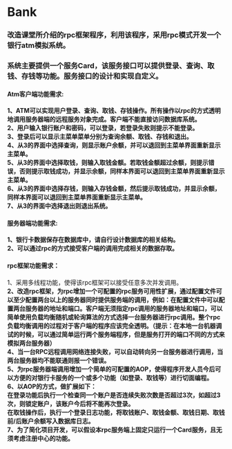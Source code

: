 # Bank

### 改造课堂所介绍的rpc框架程序，利用该程序，采用rpc模式开发一个银行atm模拟系统。<br>
### 系统主要提供一个服务Card，该服务接口可以提供登录、查询、取钱、存钱等功能。服务接口的设计和实现自定义。<br>

#### Atm客户端功能需求:<br>
**1、ATM可以实现用户登录、查询、取钱、存钱操作。所有操作以rpc的方式透明地调用服务器端的远程服务对象完成。客户端不能直接访问数据库系统。**<br>
**2、用户输入银行账户和密码，可以登录，若登录失败则提示不能登录。**<br>
**3、登录后可以显示主菜单菜单分别为查询余额、取钱、存钱和退出。**<br>
**4、从3的界面中选择查询，则显示账户余额，并可以退回到主菜单界面重新显示主菜单。**<br>
**5、从3的界面中选择取钱，则输入取钱金额。若取钱金额超过余额，则提示错误，否则提示取钱成功，并显示余额，同样本界面可以退回到主菜单界面重新显示主菜单。**<br>
**6、从3的界面中选择存钱，则输入存钱金额，然后提示取钱成功，并显示余额，同样本界面可以退回到主菜单界面重新显示主菜单。**<br>
**7、从3的界面中选择退出则退出系统。**<br>

#### 服务器端功能需求:<br>
**1、银行卡数据保存在数据库中，请自行设计数据库的相关结构。**<br>
**2、可以通过rpc的方式接受客户端的调用完成相关的数据存取。**<br>

#### rpc框架功能需求：
1、采用多线程功能，使得该rpc框架可以接受任意多次并发调用。<br>
**2、改造rpc框架，为rpc增加一个可配置的rpc服务可用性扩展，通过配置文件可以至少配置两台以上的服务器同时提供服务端的调用，例如：在配置文件中可以配置两台服务器的地址和端口。客户端无须指定rpc调用的服务器地址和端口，可以简单使用负载均衡随机或轮询算法的方式选择一台服务器进行rpc调用。整个rpc负载均衡调用的过程对于客户端的程序应该完全透明。（提示：在本地一台机器调试的时候，可以通过简单运行两个服务端程序，但是服务打开的端口不同的方式来模拟两台服务器）**<br>
**4、当一台RPC远程调用网络连接失败，可以自动转向另一台服务器进行调用，当两台服务器均不能联通则报一个错误。**<br>
**5、为rpc服务器端调用增加一个简单的可配置的AOP，使得程序开发人员今后可以方便的对银行卡服务的一个或多个功能（如登录、取钱等）进行切面编程。**<br>
**6、以AOP的方式，做扩展如下：<br>
在登录功能后执行一个检查同一个账户是否连续失败次数是否超过3次，如超过3次，则锁定账户，该账户今后将不能再次登录。<br>
在取钱操作后，执行一个登录日志功能，将取钱账户、取钱金额、取钱日期、取钱前/后账户余额写入数据库日志。**<br>
**7、为了简化项目开发，可以假设本rpc服务端上固定只运行一个Card服务，且无须考虑注册中心的功能。**<br>


